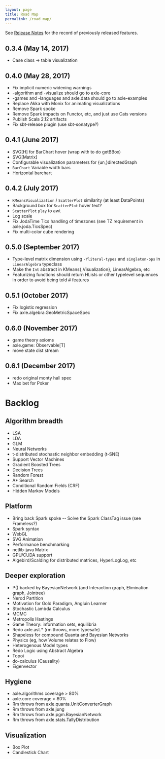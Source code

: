 ```yaml
---
layout: page
title: Road Map
permalink: /road_map/
---
```


See [Release Notes](/release_notes/) for the record of previously released features.

## 0.3.4 (May 14, 2017)
* Case class -> table visualization

## 0.4.0 (May 28, 2017)
* Fix implicit numeric widening warnings
* -algorithm and -visualize should go to axle-core
* -games and -languages and axle.data should go to axle-examples
* Replace Akka with Monix for animating visualizations
* Remove Spark spoke
* Remove Spark impacts on Functor, etc, and just use Cats versions
* Publish Scala 2.12 artifacts
* Fix sbt-release plugin (use sbt-sonatype?)

## 0.4.1 (June 2017)
* SVG[H] for BarChart hover (wrap with <g> to do getBBox)
* SVG[Matrix]
* Configurable visualization parameters for {un,}directedGraph
* `BarChart` Variable width bars
* Horizontal barchart

## 0.4.2 (July 2017)
* `KMeansVisualization` / `ScatterPlot` similarity (at least DataPoints)
* Background box for `ScatterPlot` hover text?
* `ScatterPlot` `play` to awt
* Log scale
* Fix JodaTime Tics handling of timezones (see TZ requirement in axle.joda.TicsSpec)
* Fix multi-color cube rendering

## 0.5.0 (September 2017)
* Type-level matrix dimension using `-Yliteral-types` and `singleton-ops` in `LinearAlgebra` typeclass
* Make the `Int` abstract in KMeans{,Visualization}, LinearAlgebra, etc
* Featurizing functions should return HLists or other typelevel sequences in order to avoid being told # features

## 0.5.1 (October 2017)
* Fix logistic regression
* Fix axle.algebra.GeoMetricSpaceSpec

## 0.6.0 (November 2017)
* game theory axioms
* axle.game: Observable[T]
* move state dist stream

## 0.6.1 (December 2017)
* redo original monty hall spec
* Max bet for Poker

# Backlog

## Algorithm breadth
* LSA
* LDA
* GLM
* Neural Networks
* t-distributed stochastic neighbor embedding (t-SNE)
* Support Vector Machines
* Gradient Boosted Trees
* Decision Trees
* Random Forest
* A* Search
* Conditional Random Fields (CRF)
* Hidden Markov Models

## Platform
* Bring back Spark spoke -- Solve the Spark ClassTag issue (see Frameless?)
* Spark syntax
* WebGL
* SVG Animation
* Performance benchmarking
* netlib-java Matrix
* GPU/CUDA support
* Algebird/Scalding for distributed matrices, HyperLogLog, etc

## Deeper exploration
* P() backed by BayesianNetwork (and Interaction graph, Elimination graph, Jointree)
* Nerod Partition
* Motivation for Gold Paradigm, Angluin Learner
* Stochastic Lambda Calculus
* MCMC
* Metropolis Hastings
* Game Theory: information sets, equilibria
* Redo axle.ast.* (rm throws, more typesafe)
* Shapeless for compound Quanta and Bayesian Networks
* Physics (eg, how Volume relates to Flow)
* Heterogenous Model types
* Redo Logic using Abstract Algebra
* Topoi
* do-calculus (Causality)
* Eigenvector

## Hygiene
* axle.algorithms coverage > 80%
* axle.core coverage > 80%
* Rm throws from axle.quanta.UnitConverterGraph
* Rm throws from axle.jung
* Rm throws from axle.pgm.BayesianNetwork
* Rm throws from axle.stats.TallyDistribution

## Visualization
* Box Plot
* Candlestick Chart


